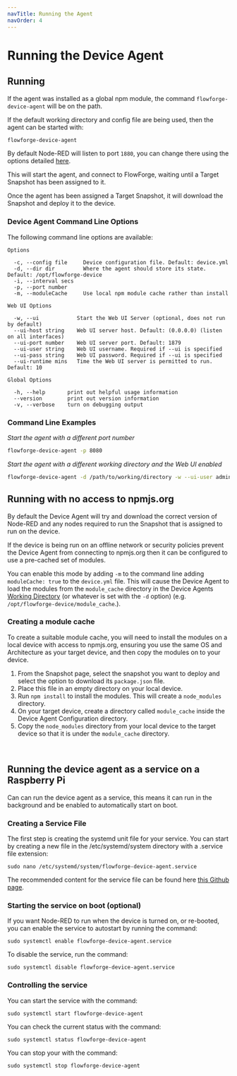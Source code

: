 ```yaml
---
navTitle: Running the Agent
navOrder: 4
---
```


# Running the Device Agent

## Running

If the agent was installed as a global npm module, the command `flowforge-device-agent` will be on the path.

If the default working directory and config file are being used, then the agent can be started with:

```bash
flowforge-device-agent
```

By default Node-RED will listen to port `1880`, you can change there using the options
detailed [here](./install.md#listen-port).

This will start the agent, and connect to FlowForge, waiting until a Target Snapshot
has been assigned to it.

Once the agent has been assigned a Target Snapshot, it will download the Snapshot and
deploy it to the device.

### Device Agent Command Line Options

The following command line options are available:

```
Options

  -c, --config file     Device configuration file. Default: device.yml
  -d, --dir dir         Where the agent should store its state. Default: /opt/flowforge-device 
  -i, --interval secs
  -p, --port number
  -m, --moduleCache     Use local npm module cache rather than install

Web UI Options

  -w, --ui            Start the Web UI Server (optional, does not run by default)       
  --ui-host string    Web UI server host. Default: (0.0.0.0) (listen on all interfaces) 
  --ui-port number    Web UI server port. Default: 1879
  --ui-user string    Web UI username. Required if --ui is specified
  --ui-pass string    Web UI password. Required if --ui is specified
  --ui-runtime mins   Time the Web UI server is permitted to run. Default: 10

Global Options

  -h, --help       print out helpful usage information 
  --version        print out version information       
  -v, --verbose    turn on debugging output
```

### Command Line Examples

_Start the agent with a different port number_

```bash
flowforge-device-agent -p 8080
```

_Start the agent with a different working directory and the Web UI enabled_

```bash
flowforge-device-agent -d /path/to/working/directory -w --ui-user admin --ui-pass password --ui-port 8081
```

## Running with no access to npmjs.org

By default the Device Agent will try and download the correct version of Node-RED and 
any nodes required to run the Snapshot that is assigned to run on the device.

If the device is being run on an offline network or security policies prevent the 
Device Agent from connecting to npmjs.org then it can be configured to use a pre-cached 
set of modules.

You can enable this mode by adding `-m` to the command line adding `moduleCache: true` 
to the `device.yml` file. This will cause the Device Agent to load the modules from the 
`module_cache` directory in the Device Agents [Working Directory](./install.md#working-directory) (or whatever is set
with the `-d` option) (e.g. `/opt/flowforge-device/module_cache`.).

### Creating a module cache

To create a suitable module cache, you will need to install the modules on a local device with
access to npmjs.org, ensuring you use the same OS and Architecture as your target
device, and then copy the modules on to your device.

1. From the Snapshot page, select the snapshot you want to deploy and select the option to download its `package.json` file.
2. Place this file in an empty directory on your local device.
3. Run `npm install` to install the modules. This will create a `node_modules` directory.
4. On your target device, create a directory called `module_cache` inside the Device Agent Configuration directory.
5. Copy the `node_modules` directory from your local device to the target device so that it is under the `module_cache` directory.

<br>

[^global-install]: Starting the agent via the command `flowforge-device-agent` assumes it was installed as a global npm module and your path is properly configured to pick that up.

## Running the device agent as a service on a Raspberry Pi

Can can run the device agent as a service, this means it can run in the background and be enabled to automatically start on boot.

### Creating a Service File

The first step is creating the systemd unit file for your service. You can start by creating a new file in the /etc/systemd/system directory with a .service file extension:

```sudo nano /etc/systemd/system/flowforge-device-agent.service```

The recommended content for the service file can be found here [this Github page](https://github.com/flowforge/flowforge-device-agent/blob/main/service/flowforge-device.service).

### Starting the service on boot (optional)

If you want Node-RED to run when the device is turned on, or re-booted, you can enable the service to autostart by running the command:

```sudo systemctl enable flowforge-device-agent.service```

To disable the service, run the command:

```sudo systemctl disable flowforge-device-agent.service```

### Controlling the service

You can start the service with the command:

```sudo systemctl start flowforge-device-agent```

You can check the current status with the command:

```sudo systemctl status flowforge-device-agent```

You can stop your with the command:

```sudo systemctl stop flowforge-device-agent```